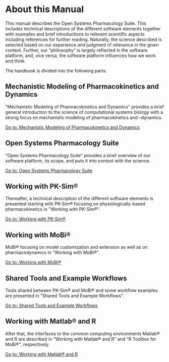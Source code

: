 # About this Manual‌

This manual describes the Open Systems Pharmacology Suite. This includes technical descriptions of the different software elements together with examples and brief introductions to relevant scientific aspects including references for further reading. Naturally, the science described is selected based on our experience and judgment of relevance in the given context. Further, our “philosophy” is largely reflected in the software platform, and, vice versa, the software platform influences how we work and think.

The handbook is divided into the following parts:

## Mechanistic Modeling of Pharmacokinetics and Dynamics

"Mechanistic Modeling of Pharmacokinetics and Dynamics" provides a brief general introduction to the science of computational systems biology with a strong focus on mechanistic modeling of pharmacokinetics and –dynamics.

[Go to: Mechanistic Modeling of Pharmacokinetics and Dynamics](part-1/01-modeling-concepts-pbpk-modeling-systems-biology.md)

## Open Systems Pharmacology Suite

"Open Systems Pharmacology Suite" provides a brief overview of our software platform, its scope, and puts it into context with the science.

[Go to: Open Systems Pharmacology Suite](part-2/01-modules-philsophy-building-blocks.md)

## Working with PK-Sim®

Thereafter, a technical description of the different software elements is presented starting with PK-Sim® focusing on physiologically-based pharmacokinetics in "Working with PK-Sim®".

[Go to: Working with PK-Sim®](part-3/01-pk-sim-quick-guide‌.md)

## Working with MoBi®

MoBi® focusing on model customization and extension as well as on pharmacodynamics in "Working with MoBi®".

[Go to: Working with MoBi®‌](part-4/01-first-steps.md)

## Shared Tools and Example Workflows

Tools shared between PK-Sim® and MoBi® and some workflow examples are presented in "Shared Tools and Example Workflows".

[Go to: Shared Tools and Example Workflows](part-5/01-features-of-tables.md)

## Working with Matlab® and R

After that, the interfaces to the common computing environments Matlab® and R are described in "Working with Matlab® and R" and "R Toolbox for MoBi®", respectively.

[Go to: Working with Matlab® and R](part-6/01-matlab-introduction.md)